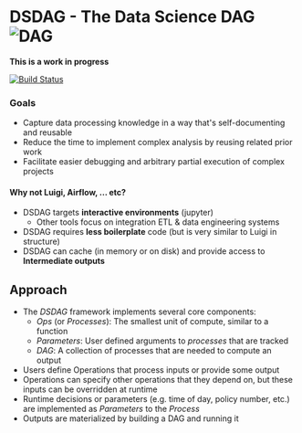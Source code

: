 # DSDAG - The Data Science DAG ![DAG](https://i.stack.imgur.com/bfnEB.png)

**This is a work in progress**

[![Build Status](https://travis-ci.com/Morgan243/DSDAG.svg&branch=attrsdev)](https://travis-ci.org/github/Morgan243/DSDAG)

### Goals
- Capture data processing knowledge in a way that's self-documenting and reusable
- Reduce the time to implement complex analysis by reusing related prior work
- Facilitate easier debugging and arbitrary partial execution of complex projects

#### Why not Luigi, Airflow, ... etc?

- DSDAG targets **interactive environments** (jupyter)
    - Other tools focus on integration ETL & data engineering systems
- DSDAG requires **less boilerplate** code (but is very similar to Luigi in structure)
- DSDAG can cache (in memory or on disk) and provide access to **Intermediate outputs**


## Approach
- The *DSDAG* framework implements several core components:
    - *Ops* (or *Processes*): The smallest unit of compute, similar to a function
    - *Parameters*: User defined arguments to *processes* that are tracked
    - *DAG*: A collection of processes that are needed to compute an output
- Users define Operations that process inputs or provide some output
- Operations can specify other operations that they depend on, but these inputs can be overridden at runtime
- Runtime decisions or parameters (e.g. time of day, policy number, etc.) are implemented as *Parameters* to the *Process*
- Outputs are materialized by building a DAG and running it